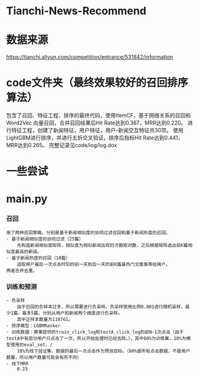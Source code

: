 # Tianchi-News-Recommend

# 数据来源
https://tianchi.aliyun.com/competition/entrance/531842/information

# code文件夹（最终效果较好的召回排序算法）
包含了召回、特征工程、排序的最终代码，使用ItemCF，基于网络关系的召回和Word2Vec 向量召回，合并召回结果后Hit Rate达到0.367，MRR达到0.220。
进行特征工程，创建了新闻特征，用户特征，用户-新闻交互特征共30项。
使用LightGBM进行排序，并进行五折交叉验证，排序后指标Hit Rate达到0.441，MRR达到0.265。
完整记录见code/log/log.dox

# 一些尝试
# main.py
### 召回
    用了两种召回策略，分别是基于新闻相似度的协同过滤召回和基于新闻热度的召回。
    - 基于新闻相似度的协同过滤（25篇）
        先构造新闻相似度矩阵，相似度为相似新闻出现的次数取对数，之后根据矩阵选出前K篇相似度最高的新闻。
    - 基于新闻热度的召回（10篇）
        选取用户最后一次点击时刻的前一天到后一天的前K篇最热门文章推荐给用户。
    两者合并去重。
    
### 训练和预测
    - 负采样
        由于召回的负样本过多，所以需要进行负采样。负采样使用比例0.001进行随机采样，最少1篇，最多5篇，分别从用户和新闻两个维度进行负采样。
        其中正样本数量为118761。
    - 排序模型：LGBMRanker
    - 训练数据：赛事提供的train_click_log和testA_click_log的前N-1次点击（由于testA中有部分用户只点击了一次，所以开始处理时已经去除。），其中80%为训练集，10%为模型使用的eval_set，/
        10%为线下验证集，数据的最后一次点击作为预测目标。（80%是所有点击数据，不是用户数量，所以用户数量可能会有所不同）
    - 线下MRR
        0.23
